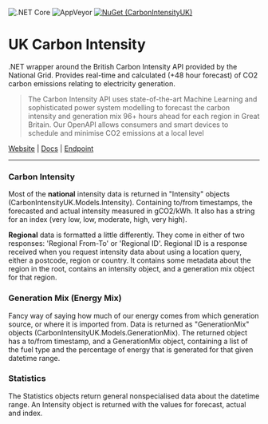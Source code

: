 ![.NET Core](https://github.com/jordansrowles/CarbonIntensityUK/workflows/.NET%20Core/badge.svg)
![AppVeyor](https://img.shields.io/appveyor/ci/jordansrowles/carbonintensityuk?style=flat-square)
[![NuGet (CarbonIntensityUK)](https://img.shields.io/nuget/v/carbonintensityuk.svg?style=flat-square)](https://www.nuget.org/packages/CarbonIntensityUK/)


# UK Carbon Intensity
.NET wrapper around the British Carbon Intensity API provided by the National Grid. Provides real-time and calculated (+48 hour forecast) of CO2 carbon emissions relating to electricity generation.

> The Carbon Intensity API uses state-of-the-art Machine Learning and sophisticated power system modelling to forecast the carbon intensity and generation mix 96+ hours ahead for each region in Great Britain. 
>Our OpenAPI allows consumers and smart devices to schedule and minimise CO2 emissions at a local level

[Website](https://carbonintensity.org.uk/)
 | [Docs](https://carbon-intensity.github.io/api-definitions/)
 | [Endpoint](https://api.carbonintensity.org.uk/)


---------------------

### Carbon Intensity

Most of the __national__ intensity data is returned in "Intensity" objects (CarbonIntensityUK.Models.Intensity). Containing to/from timestamps, the forecasted and actual intensity measured in gCO2/kWh. It also has a string for an index (very low, low, moderate, high, very high).

__Regional__ data is formatted a little differently. They come in either of two responses: 'Regional From-To' or 'Regional ID'. Regional ID is a response received when you request intensity data about using a location query, either a postcode, region or country. It contains some metadata about the region in the root, contains an intensity object, and a generation mix object for that region. 

### Generation Mix (Energy Mix)

Fancy way of saying how much of our energy comes from which generation source, or where it is imported from. Data is returned as "GenerationMix" objects (CarbonIntensityUK.Models.GenerationMix). The returned object has a to/from timestamp, and a GenerationMix object, containing a list of the fuel type and the percentage of energy that is generated for that given datetime range.

### Statistics

The Statistics objects return general nonspecialised data about the datetime range. An Intensity object is returned with the values for forecast, actual and index.
